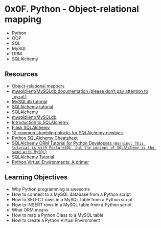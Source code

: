 # __0x0F. Python - Object-relational mapping__
* Python
* OOP
* SQL
* MySQL
* ORM
* SQLAlchemy

## Resources

*    [Object-relational mappers](https://www.fullstackpython.com/object-relational-mappers-orms.html "Title")
*    [mysqlclient/MySQLdb documentation (please don’t pay attention to `_mysql`)](https://mysqlclient.readthedocs.io/ "Title")
*    [MySQLdb tutorial](https://www.mikusa.com/python-mysql-docs/index.html "Title")
*    [SQLAlchemy tutorial](https://docs.sqlalchemy.org/en/13/orm/tutorial.html "Title")
*    [SQLAlchemy](https://docs.sqlalchemy.org/en/13/ "Title")
*    [mysqlclient/MySQLdb](https://github.com/PyMySQL/mysqlclient "Title")
*    [Introduction to SQLAlchemy](https://www.youtube.com/watch?v=woKYyhLCcnU "Title")
*    [Flask SQLAlchemy](https://www.youtube.com/playlist?list=PLXmMXHVSvS-BlLA5beNJojJLlpE0PJgCW "Title")
*    [10 common stumbling blocks for SQLAlchemy newbies](http://alextechrants.blogspot.com/2013/11/10-common-stumbling-blocks-for.html "Title")
*    [Python SQLAlchemy Cheatsheet](https://www.pythonsheets.com/notes/python-sqlalchemy.html "Title")
*    [SQLAlchemy ORM Tutorial for Python Developers `(Warning: This tutorial is with PostgreSQL, but the concept of SQLAlchemy is the same with MySQL)`](https://auth0.com/blog/sqlalchemy-orm-tutorial-for-python-developers/ "Title")
*    [SQLAlchemy Tutorial](https://overiq.com/sqlalchemy-101/ "Title")
*    [Python Virtual Environments: A primer](https://realpython.com/python-virtual-environments-a-primer/ "Title")

## Learning Objectives

*    Why Python programming is awesome
*    How to connect to a MySQL database from a Python script
*    How to SELECT rows in a MySQL table from a Python script
*    How to INSERT rows in a MySQL table from a Python script
*    What ORM means
*    How to map a Python Class to a MySQL table
*    How to create a Python Virtual Environment

